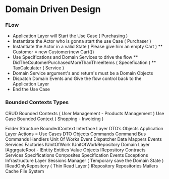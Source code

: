 # Domain Driven Design


### FLow ###
  * Application Layer will Start the Use Case ( Purchasing )
  * Instantiate the Actor who is gonna start the use Case ( Purchaser )
  * Instantiate the Actor in a valid State ( Please give him an empty Cart )
  ** Customer = new Customer(new Cart())
  * Use Specifications and Domain Services to drive the flow 
  ** DidTheCsutomerPurchasedMoreThanThreeItems ( Specefication )
  ** TaxCalculater ( Service )
  * Domain Service argument's and return's must be a Domain Objects
  * Dispatch Domain Events and Give the flow control back to the Application Layer
  * End the Use Case 

### Bounded Contexts Types ###
CRUD Bounded Contexts ( User Management - Products Management )
Use Case Bounded Context ( Shopping - Invoicing )

Folder Structure
BoundedContext
Interface Layer
DTO’s Objects
Application Layer
Actions = Use Cases
DTO Objects
Commands
Command Bus
Commands Handlers
Unit Of Works
Event Dispatcher
Data Mappers
Events
Services
Factories 
IUnitOfWork
IUnitOfWorkRepository
Domain Layer
IAggrgateRoot - IEntity
Entities
Value Objects
IRepository Contracts
Services
Specifications 
Composites Specification
Events
Exceptions 
Infrastructure Layer
Sessions Manager ( Temporary save the Domain State )
IReadOnlyRepository ( Thin Read Layer )
IRepository
Repositories
Mailers 
Cache
File System 





